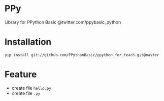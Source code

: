 # PPy
Library for PPython Basic @twitter.com/ppybasic_python

# Installation
```
pip install git://github.com/PPythonBasic/ppython_for_teach.git@master
```

# Feature
- create file `hello.py`
- create file `.py`